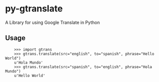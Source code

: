 # py-gtranslate

A Library for using Google Translate in Python


## Usage

        >>> import gtrans
        >>> gtrans.translate(src="english", to="spanish", phrase="Hello World")
        u'Hola Mundo'
        >>> gtrans.translate(src="spanish", to="english", phrase="Hola Mundo")
        u'Hello World'
